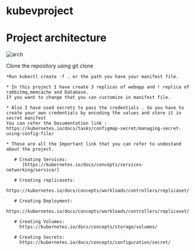 # kubevproject
# Project architecture
  ![arch](https://user-images.githubusercontent.com/96655654/190453949-8024c9f8-47c2-45cd-8561-0d0099adb8b6.png)
  
  Clone the repository using git clone
  
    *Run kubectl create -f . or the path you have your manifest file.
    
    * In this project I have create 3 replicas of webapp and ! replica of rabbitmq,memcache and Database.
    If you want to change that you can customize in manifest file.
    
    * Also I have used secrets to pass the credentials . So you have to create your own credentials by encoding the values and store it in secret manifest
    You can refer the Documentation link : 
    https://kubernetes.io/docs/tasks/configmap-secret/managing-secret-using-config-file/
    
    * These are all the Important link that you can refer to undestand about the project.
       
       # Creating Services:
          [https://kubernetes.io/docs/concepts/services-networking/service/]
          
       # Creating replicasets:
          https://kubernetes.io/docs/concepts/workloads/controllers/replicaset/
          
       # Creating Deployment:
          https://kubernetes.io/docs/concepts/workloads/controllers/replicaset/
        
       # Creating Volumes: 
         https://kubernetes.io/docs/concepts/storage/volumes/
        
       # Creating Secrets:
         https://kubernetes.io/docs/concepts/configuration/secret/
